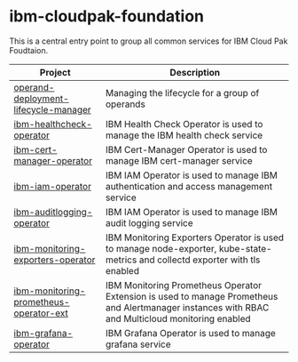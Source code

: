 # ibm-cloudpak-foundation

This is a central entry point to group all common services for IBM Cloud Pak Foudtaion.

| Project                                                                                                                                                                                                            | Description                         |
| -------------------------------------  | --------------------------------|
| [operand-deployment-lifecycle-manager](https://github.com/IBM/operand-deployment-lifecycle-manager)| Managing the lifecycle for a group of operands |
| [ibm-healthcheck-operator](https://github.com/IBM/ibm-healthcheck-operator)| IBM Health Check Operator is used to manage the IBM health check service |
| [ibm-cert-manager-operator](https://github.com/IBM/ibm-cert-manager-operator) | IBM Cert-Manager Operator is used to manage IBM cert-manager service |
| [ibm-iam-operator](https://github.com/IBM/ibm-iam-operator) | IBM IAM Operator is used to manage IBM authentication and access management service |
| [ibm-auditlogging-operator](https://github.com/IBM/ibm-auditlogging-operator) | IBM IAM Operator is used to manage IBM audit logging service |
| [ibm-monitoring-exporters-operator](https://github.com/IBM/ibm-monitoring-exporters-operator) | IBM Monitoring Exporters Operator is used to manage node-exporter, kube-state-metrics and collectd exporter with tls enabled |
| [ibm-monitoring-prometheus-operator-ext](https://github.com/IBM/ibm-monitoring-prometheus-operator-ext) | IBM Monitoring Prometheus Operator Extension is used to manage Prometheus and Alertmanager instances with RBAC and Multicloud monitoring enabled |
| [ibm-grafana-operator](https://github.com/IBM/ibm-grafana-operator) | IBM Grafana Operator is used to manage grafana service
